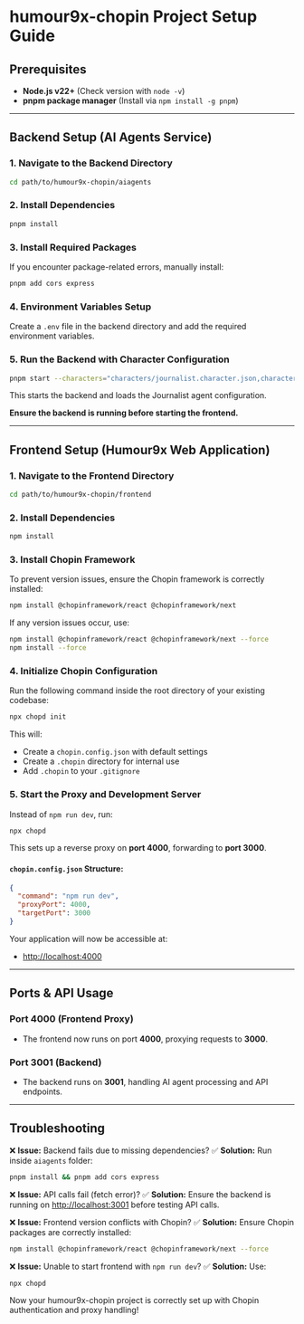 # humour9x-chopin Project Setup Guide

## Prerequisites

- **Node.js v22+** (Check version with `node -v`)
- **pnpm package manager** (Install via `npm install -g pnpm`)

---

## Backend Setup (AI Agents Service)

### 1. Navigate to the Backend Directory

```sh
cd path/to/humour9x-chopin/aiagents
```

### 2. Install Dependencies

```sh
pnpm install
```

### 3. Install Required Packages

If you encounter package-related errors, manually install:

```sh
pnpm add cors express
```

### 4. Environment Variables Setup

Create a `.env` file in the backend directory and add the required environment variables.

### 5. Run the Backend with Character Configuration

```sh
pnpm start --characters="characters/journalist.character.json,characters/memejournalist.character.json,characters/comic.character.json"
```

This starts the backend and loads the Journalist agent configuration.

**Ensure the backend is running before starting the frontend.**

---

## Frontend Setup (Humour9x Web Application)

### 1. Navigate to the Frontend Directory

```sh
cd path/to/humour9x-chopin/frontend
```

### 2. Install Dependencies

```sh
npm install
```

### 3. Install Chopin Framework

To prevent version issues, ensure the Chopin framework is correctly installed:

```sh
npm install @chopinframework/react @chopinframework/next
```

If any version issues occur, use:

```sh
npm install @chopinframework/react @chopinframework/next --force
npm install --force 
```



### 4. Initialize Chopin Configuration

Run the following command inside the root directory of your existing codebase:

```sh
npx chopd init
```

This will:

- Create a `chopin.config.json` with default settings
- Create a `.chopin` directory for internal use
- Add `.chopin` to your `.gitignore`

### 5. Start the Proxy and Development Server

Instead of `npm run dev`, run:

```sh
npx chopd
```

This sets up a reverse proxy on **port 4000**, forwarding to **port 3000**.

#### `chopin.config.json` Structure:

```json
{
  "command": "npm run dev",
  "proxyPort": 4000,
  "targetPort": 3000
}
```

Your application will now be accessible at:

- [http://localhost:4000](http://localhost:4000)

---

## Ports & API Usage

### Port 4000 (Frontend Proxy)

- The frontend now runs on port **4000**, proxying requests to **3000**.

### Port 3001 (Backend)

- The backend runs on **3001**, handling AI agent processing and API endpoints.

---

## Troubleshooting

❌ **Issue:** Backend fails due to missing dependencies?
✅ **Solution:** Run inside `aiagents` folder:

```sh
pnpm install && pnpm add cors express
```

❌ **Issue:** API calls fail (fetch error)?
✅ **Solution:** Ensure the backend is running on [http://localhost:3001](http://localhost:3001) before testing API calls.

❌ **Issue:** Frontend version conflicts with Chopin?
✅ **Solution:** Ensure Chopin packages are correctly installed:

```sh
npm install @chopinframework/react @chopinframework/next --force
```

❌ **Issue:** Unable to start frontend with `npm run dev`?
✅ **Solution:** Use:

```sh
npx chopd
```

Now your humour9x-chopin project is correctly set up with Chopin authentication and proxy handling!

